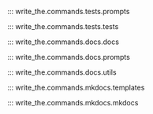 ::: write_the.commands.tests.prompts

::: write_the.commands.tests.tests

::: write_the.commands.docs.docs

::: write_the.commands.docs.prompts

::: write_the.commands.docs.utils

::: write_the.commands.mkdocs.templates

::: write_the.commands.mkdocs.mkdocs

